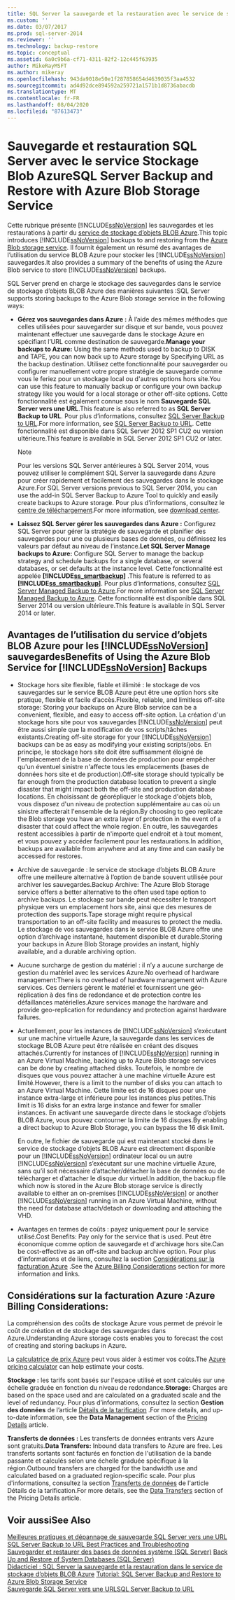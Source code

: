 ```yaml
---
title: SQL Server la sauvegarde et la restauration avec le service de stockage d’objets BLOB Azure | Microsoft Docs
ms.custom: ''
ms.date: 03/07/2017
ms.prod: sql-server-2014
ms.reviewer: ''
ms.technology: backup-restore
ms.topic: conceptual
ms.assetid: 6a0c9b6a-cf71-4311-82f2-12c445f63935
author: MikeRayMSFT
ms.author: mikeray
ms.openlocfilehash: 943da9018e50e1f287858654d4639035f3aa4532
ms.sourcegitcommit: ad4d92dce894592a259721a1571b1d8736abacdb
ms.translationtype: MT
ms.contentlocale: fr-FR
ms.lasthandoff: 08/04/2020
ms.locfileid: "87613473"
---
```

# <a name="sql-server-backup-and-restore-with-azure-blob-storage-service"></a><span data-ttu-id="fabad-102">Sauvegarde et restauration SQL Server avec le service Stockage Blob Azure</span><span class="sxs-lookup"><span data-stu-id="fabad-102">SQL Server Backup and Restore with Azure Blob Storage Service</span></span>
  <span data-ttu-id="fabad-103">Cette rubrique présente [!INCLUDE[ssNoVersion](../../includes/ssnoversion-md.md)] les sauvegardes et les restaurations à partir du [service de stockage d’objets BLOB Azure](https://www.windowsazure.com/develop/net/how-to-guides/blob-storage/).</span><span class="sxs-lookup"><span data-stu-id="fabad-103">This topic introduces [!INCLUDE[ssNoVersion](../../includes/ssnoversion-md.md)] backups to and restoring from the [Azure Blob storage service](https://www.windowsazure.com/develop/net/how-to-guides/blob-storage/).</span></span> <span data-ttu-id="fabad-104">Il fournit également un résumé des avantages de l’utilisation du service BLOB Azure pour stocker les [!INCLUDE[ssNoVersion](../../includes/ssnoversion-md.md)] sauvegardes.</span><span class="sxs-lookup"><span data-stu-id="fabad-104">It also provides a summary of the benefits of using the Azure Blob service to store [!INCLUDE[ssNoVersion](../../includes/ssnoversion-md.md)] backups.</span></span>  
  
 <span data-ttu-id="fabad-105">SQL Server prend en charge le stockage des sauvegardes dans le service de stockage d’objets BLOB Azure des manières suivantes :</span><span class="sxs-lookup"><span data-stu-id="fabad-105">SQL Server supports storing backups to the Azure Blob storage service in the following ways:</span></span>  
  
-   <span data-ttu-id="fabad-106">**Gérez vos sauvegardes dans Azure :** À l’aide des mêmes méthodes que celles utilisées pour sauvegarder sur disque et sur bande, vous pouvez maintenant effectuer une sauvegarde dans le stockage Azure en spécifiant l’URL comme destination de sauvegarde.</span><span class="sxs-lookup"><span data-stu-id="fabad-106">**Manage your backups  to Azure:** Using the same methods used to backup to DISK and TAPE, you can now back up to Azure storage by Specifying URL as the backup destination.</span></span>  <span data-ttu-id="fabad-107">Utilisez cette fonctionnalité pour sauvegarder ou configurer manuellement votre propre stratégie de sauvegarde comme vous le feriez pour un stockage local ou d'autres options hors site.</span><span class="sxs-lookup"><span data-stu-id="fabad-107">You can use this feature to manually backup or configure your own backup strategy like you would for a local storage or other off-site options.</span></span> <span data-ttu-id="fabad-108">Cette fonctionnalité est également connue sous le nom **Sauvegarde SQL Server vers une URL**.</span><span class="sxs-lookup"><span data-stu-id="fabad-108">This feature is also referred to as **SQL Server Backup to URL**.</span></span> <span data-ttu-id="fabad-109">Pour plus d’informations, consultez [SQL Server Backup to URL](sql-server-backup-to-url.md).</span><span class="sxs-lookup"><span data-stu-id="fabad-109">For more information, see [SQL Server Backup to URL](sql-server-backup-to-url.md).</span></span> <span data-ttu-id="fabad-110">Cette fonctionnalité est disponible dans SQL Server 2012 SP1 CU2 ou version ultérieure.</span><span class="sxs-lookup"><span data-stu-id="fabad-110">This feature is available in SQL Server 2012 SP1 CU2 or later.</span></span>  
  
    > [!NOTE]  
    >  <span data-ttu-id="fabad-111">Pour les versions SQL Server antérieures à SQL Server 2014, vous pouvez utiliser le complément SQL Server la sauvegarde dans Azure pour créer rapidement et facilement des sauvegardes dans le stockage Azure.</span><span class="sxs-lookup"><span data-stu-id="fabad-111">For SQL Server versions previous to SQL Server 2014, you can use the add-in SQL Server Backup to Azure Tool to quickly and easily create backups to Azure storage.</span></span> <span data-ttu-id="fabad-112">Pour plus d'informations, consultez le [centre de téléchargement](https://go.microsoft.com/fwlink/?LinkID=324399).</span><span class="sxs-lookup"><span data-stu-id="fabad-112">For more information, see [download center](https://go.microsoft.com/fwlink/?LinkID=324399).</span></span>  
  
-   <span data-ttu-id="fabad-113">**Laissez SQL Server gérer les sauvegardes dans Azure :** Configurez SQL Server pour gérer la stratégie de sauvegarde et planifier des sauvegardes pour une ou plusieurs bases de données, ou définissez les valeurs par défaut au niveau de l’instance.</span><span class="sxs-lookup"><span data-stu-id="fabad-113">**Let SQL Server Manage backups to Azure:** Configure SQL Server to manage the backup strategy and schedule backups for a single database, or several databases, or set defaults at the instance level.</span></span> <span data-ttu-id="fabad-114">Cette fonctionnalité est appelée **[!INCLUDE[ss_smartbackup](../../includes/ss-smartbackup-md.md)]** .</span><span class="sxs-lookup"><span data-stu-id="fabad-114">This feature is referred to as  **[!INCLUDE[ss_smartbackup](../../includes/ss-smartbackup-md.md)]**.</span></span> <span data-ttu-id="fabad-115">Pour plus d’informations, consultez [SQL Server Managed Backup to Azure](sql-server-managed-backup-to-microsoft-azure.md).</span><span class="sxs-lookup"><span data-stu-id="fabad-115">For more information see [SQL Server Managed  Backup to Azure](sql-server-managed-backup-to-microsoft-azure.md).</span></span> <span data-ttu-id="fabad-116">Cette fonctionnalité est disponible dans SQL Server 2014 ou version ultérieure.</span><span class="sxs-lookup"><span data-stu-id="fabad-116">This feature is available in SQL Server 2014 or later.</span></span>  
  
## <a name="benefits-of-using-the-azure-blob-service-for-ssnoversion-backups"></a><span data-ttu-id="fabad-117">Avantages de l’utilisation du service d’objets BLOB Azure pour les [!INCLUDE[ssNoVersion](../../includes/ssnoversion-md.md)] sauvegardes</span><span class="sxs-lookup"><span data-stu-id="fabad-117">Benefits of Using the Azure Blob Service for [!INCLUDE[ssNoVersion](../../includes/ssnoversion-md.md)] Backups</span></span>  
  
-   <span data-ttu-id="fabad-118">Stockage hors site flexible, fiable et illimité : le stockage de vos sauvegardes sur le service BLOB Azure peut être une option hors site pratique, flexible et facile d’accès.</span><span class="sxs-lookup"><span data-stu-id="fabad-118">Flexible, reliable, and limitless off-site storage: Storing your backups on Azure Blob service can be a convenient, flexible, and easy to access off-site option.</span></span> <span data-ttu-id="fabad-119">La création d'un stockage hors site pour vos sauvegardes [!INCLUDE[ssNoVersion](../../includes/ssnoversion-md.md)] peut être aussi simple que la modification de vos scripts/tâches existants.</span><span class="sxs-lookup"><span data-stu-id="fabad-119">Creating off-site storage for your [!INCLUDE[ssNoVersion](../../includes/ssnoversion-md.md)] backups can be as easy as modifying your existing scripts/jobs.</span></span> <span data-ttu-id="fabad-120">En principe, le stockage hors site doit être suffisamment éloigné de l'emplacement de la base de données de production pour empêcher qu'un éventuel sinistre n'affecte tous les emplacements (bases de données hors site et de production).</span><span class="sxs-lookup"><span data-stu-id="fabad-120">Off-site storage should typically be far enough from the production database location to prevent a single disaster that might impact both the off-site and production database locations.</span></span> <span data-ttu-id="fabad-121">En choisissant de géorépliquer le stockage d'objets blob, vous disposez d'un niveau de protection supplémentaire au cas où un sinistre affecterait l'ensemble de la région.</span><span class="sxs-lookup"><span data-stu-id="fabad-121">By choosing to geo replicate the Blob storage you have an extra layer of protection in the event of a disaster that could affect the whole region.</span></span> <span data-ttu-id="fabad-122">En outre, les sauvegardes restent accessibles à partir de n'importe quel endroit et à tout moment, et vous pouvez y accéder facilement pour les restaurations.</span><span class="sxs-lookup"><span data-stu-id="fabad-122">In addition, backups are available from anywhere and at any time and can easily be accessed for restores.</span></span>  
  
-   <span data-ttu-id="fabad-123">Archive de sauvegarde : le service de stockage d’objets BLOB Azure offre une meilleure alternative à l’option de bande souvent utilisée pour archiver les sauvegardes.</span><span class="sxs-lookup"><span data-stu-id="fabad-123">Backup Archive: The Azure Blob Storage service offers a better alternative to the often used tape option to archive backups.</span></span> <span data-ttu-id="fabad-124">Le stockage sur bande peut nécessiter le transport physique vers un emplacement hors site, ainsi que des mesures de protection des supports.</span><span class="sxs-lookup"><span data-stu-id="fabad-124">Tape storage might require physical transportation to an off-site facility and measures to protect the media.</span></span> <span data-ttu-id="fabad-125">Le stockage de vos sauvegardes dans le service BLOB Azure offre une option d’archivage instantané, hautement disponible et durable.</span><span class="sxs-lookup"><span data-stu-id="fabad-125">Storing your backups in Azure Blob Storage provides an instant, highly available, and a durable archiving option.</span></span>  
  
-   <span data-ttu-id="fabad-126">Aucune surcharge de gestion du matériel : il n’y a aucune surcharge de gestion du matériel avec les services Azure.</span><span class="sxs-lookup"><span data-stu-id="fabad-126">No overhead of hardware management:There is no overhead of hardware management with Azure services.</span></span> <span data-ttu-id="fabad-127">Ces derniers gèrent le matériel et fournissent une géo-réplication à des fins de redondance et de protection contre les défaillances matérielles.</span><span class="sxs-lookup"><span data-stu-id="fabad-127">Azure services manage the hardware and provide geo-replication for redundancy and protection against hardware failures.</span></span>  
  
-   <span data-ttu-id="fabad-128">Actuellement, pour les instances de [!INCLUDE[ssNoVersion](../../includes/ssnoversion-md.md)] s’exécutant sur une machine virtuelle Azure, la sauvegarde dans les services de stockage BLOB Azure peut être réalisée en créant des disques attachés.</span><span class="sxs-lookup"><span data-stu-id="fabad-128">Currently for instances of [!INCLUDE[ssNoVersion](../../includes/ssnoversion-md.md)] running in an Azure Virtual Machine, backing up to Azure Blob storage services can be done by creating attached disks.</span></span> <span data-ttu-id="fabad-129">Toutefois, le nombre de disques que vous pouvez attacher à une machine virtuelle Azure est limité.</span><span class="sxs-lookup"><span data-stu-id="fabad-129">However, there is a limit to the number of disks you can attach to an Azure Virtual Machine.</span></span> <span data-ttu-id="fabad-130">Cette limite est de 16 disques pour une instance extra-large et inférieure pour les instances plus petites.</span><span class="sxs-lookup"><span data-stu-id="fabad-130">This limit is 16 disks for an extra large instance and fewer for smaller instances.</span></span> <span data-ttu-id="fabad-131">En activant une sauvegarde directe dans le stockage d’objets BLOB Azure, vous pouvez contourner la limite de 16 disques.</span><span class="sxs-lookup"><span data-stu-id="fabad-131">By enabling a direct backup to Azure Blob Storage, you can bypass the 16 disk limit.</span></span>  
  
     <span data-ttu-id="fabad-132">En outre, le fichier de sauvegarde qui est maintenant stocké dans le service de stockage d’objets BLOB Azure est directement disponible pour un [!INCLUDE[ssNoVersion](../../includes/ssnoversion-md.md)] ordinateur local ou un autre [!INCLUDE[ssNoVersion](../../includes/ssnoversion-md.md)] s’exécutant sur une machine virtuelle Azure, sans qu’il soit nécessaire d’attacher/détacher la base de données ou de télécharger et d’attacher le disque dur virtuel.</span><span class="sxs-lookup"><span data-stu-id="fabad-132">In addition, the backup file which now is stored in the Azure Blob storage service is directly available to either an on-premises [!INCLUDE[ssNoVersion](../../includes/ssnoversion-md.md)] or another [!INCLUDE[ssNoVersion](../../includes/ssnoversion-md.md)] running in an Azure Virtual Machine, without the need for database attach/detach or downloading and attaching the VHD.</span></span>  
  
-   <span data-ttu-id="fabad-133">Avantages en termes de coûts : payez uniquement pour le service utilisé.</span><span class="sxs-lookup"><span data-stu-id="fabad-133">Cost Benefits: Pay only for the service that is used.</span></span> <span data-ttu-id="fabad-134">Peut être économique comme option de sauvegarde et d'archivage hors site.</span><span class="sxs-lookup"><span data-stu-id="fabad-134">Can be cost-effective as an off-site and backup archive option.</span></span> <span data-ttu-id="fabad-135">Pour plus d’informations et de liens, consultez la section [Considérations sur la facturation Azure](#Billing) .</span><span class="sxs-lookup"><span data-stu-id="fabad-135">See the [Azure Billing Considerations](#Billing) section for more information and links.</span></span>  
  
##  <a name="azure-billing-considerations"></a><a name="Billing"></a><span data-ttu-id="fabad-136">Considérations sur la facturation Azure :</span><span class="sxs-lookup"><span data-stu-id="fabad-136">Azure Billing Considerations:</span></span>  
 <span data-ttu-id="fabad-137">La compréhension des coûts de stockage Azure vous permet de prévoir le coût de création et de stockage des sauvegardes dans Azure.</span><span class="sxs-lookup"><span data-stu-id="fabad-137">Understanding Azure storage costs enables you to forecast the cost of creating and storing backups in Azure.</span></span>  
  
 <span data-ttu-id="fabad-138">La [calculatrice de prix Azure](https://go.microsoft.com/fwlink/?LinkId=277060) peut vous aider à estimer vos coûts.</span><span class="sxs-lookup"><span data-stu-id="fabad-138">The [Azure pricing calculator](https://go.microsoft.com/fwlink/?LinkId=277060) can help estimate your costs.</span></span>  
  
 <span data-ttu-id="fabad-139">**Stockage :** les tarifs sont basés sur l'espace utilisé et sont calculés sur une échelle graduée en fonction du niveau de redondance.</span><span class="sxs-lookup"><span data-stu-id="fabad-139">**Storage:** Charges are based on the space used and are calculated on a graduated scale and the level of redundancy.</span></span> <span data-ttu-id="fabad-140">Pour plus d’informations, consultez la section **Gestion des données** de l’article [Détails de la tarification](https://go.microsoft.com/fwlink/?LinkId=277059) .</span><span class="sxs-lookup"><span data-stu-id="fabad-140">For more details, and up-to-date information, see the **Data Management** section of the [Pricing Details](https://go.microsoft.com/fwlink/?LinkId=277059) article.</span></span>  
  
 <span data-ttu-id="fabad-141">**Transferts de données :** Les transferts de données entrants vers Azure sont gratuits.</span><span class="sxs-lookup"><span data-stu-id="fabad-141">**Data Transfers:** Inbound data transfers to Azure are free.</span></span> <span data-ttu-id="fabad-142">Les transferts sortants sont facturés en fonction de l'utilisation de la bande passante et calculés selon une échelle graduée spécifique à la région.</span><span class="sxs-lookup"><span data-stu-id="fabad-142">Outbound transfers are charged for the bandwidth use and calculated based on a graduated region-specific scale.</span></span> <span data-ttu-id="fabad-143">Pour plus d'informations, consultez la section [Transferts de données](https://go.microsoft.com/fwlink/?LinkId=277061) de l'article Détails de la tarification.</span><span class="sxs-lookup"><span data-stu-id="fabad-143">For more details, see the [Data Transfers](https://go.microsoft.com/fwlink/?LinkId=277061) section of the Pricing Details article.</span></span>  
  
## <a name="see-also"></a><span data-ttu-id="fabad-144">Voir aussi</span><span class="sxs-lookup"><span data-stu-id="fabad-144">See Also</span></span>  
 <span data-ttu-id="fabad-145">[Meilleures pratiques et dépannage de sauvegarde SQL Server vers une URL](sql-server-backup-to-url-best-practices-and-troubleshooting.md) </span><span class="sxs-lookup"><span data-stu-id="fabad-145">[SQL Server Backup to URL Best Practices and Troubleshooting](sql-server-backup-to-url-best-practices-and-troubleshooting.md) </span></span>  
 <span data-ttu-id="fabad-146">[Sauvegarder et restaurer des bases de données système &#40;SQL Server&#41;](back-up-and-restore-of-system-databases-sql-server.md) </span><span class="sxs-lookup"><span data-stu-id="fabad-146">[Back Up and Restore of System Databases &#40;SQL Server&#41;](back-up-and-restore-of-system-databases-sql-server.md) </span></span>  
 <span data-ttu-id="fabad-147">[Didacticiel : SQL Server la sauvegarde et la restauration dans le service de stockage d’objets BLOB Azure](../tutorial-sql-server-backup-and-restore-to-azure-blob-storage-service.md) </span><span class="sxs-lookup"><span data-stu-id="fabad-147">[Tutorial: SQL Server Backup and Restore to Azure Blob Storage Service](../tutorial-sql-server-backup-and-restore-to-azure-blob-storage-service.md) </span></span>  
 [<span data-ttu-id="fabad-148">Sauvegarde SQL Server vers une URL</span><span class="sxs-lookup"><span data-stu-id="fabad-148">SQL Server Backup to URL</span></span>](sql-server-backup-to-url.md)  
  
